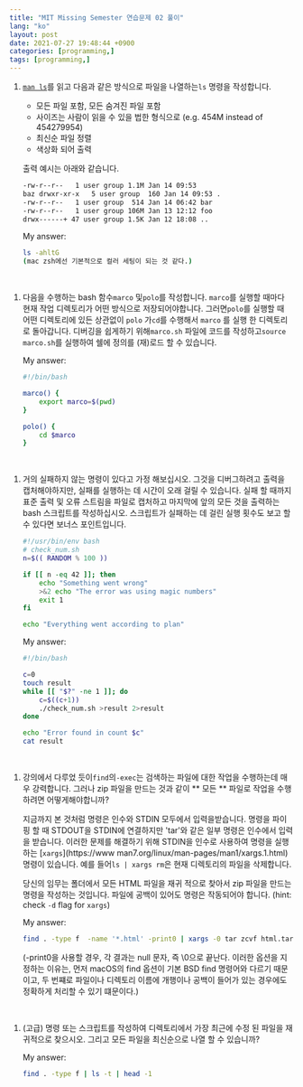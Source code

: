 ```yaml
---
title: "MIT Missing Semester 연습문제 02 풀이"
lang: "ko"
layout: post
date: 2021-07-27 19:48:44 +0900
categories: [programming,]
tags: [programming,]
---
```


1. [`man ls`](https://www.man7.org/linux/man-pages/man1/ls.1.html)를 읽고 다음과 같은 방식으로 파일을 나열하는`ls` 명령을 작성합니다.
    - 모든 파일 포함, 모든 숨겨진 파일 포함
    - 사이즈는 사람이 읽을 수 있을 법한 형식으로 (e.g. 454M instead of 454279954)
    - 최신순 파일 정렬
    - 색상화 되어 출력

    출력 예시는 아래와 같습니다.

    ```zsh
    -rw-r--r--   1 user group 1.1M Jan 14 09:53
    baz drwxr-xr-x   5 user group  160 Jan 14 09:53 .
    -rw-r--r--   1 user group  514 Jan 14 06:42 bar
    -rw-r--r--   1 user group 106M Jan 13 12:12 foo
    drwx------+ 47 user group 1.5K Jan 12 18:08 ..
    ```    

    My answer:
    ```zsh
    ls -ahltG
    (mac zsh에선 기본적으로 컬러 세팅이 되는 것 같다.)
    ```
<br />

1. 다음을 수행하는 bash 함수`marco` 및`polo`를 작성합니다.
`marco`를 실행할 때마다 현재 작업 디렉토리가 어떤 방식으로 저장되어야합니다. 그러면`polo`를 실행할 때 어떤 디렉토리에 있든 상관없이 `polo` 가`cd`를 수행해서 `marco` 를 실행 한 디렉토리로 돌아갑니다.
디버깅을 쉽게하기 위해`marco.sh` 파일에 코드를 작성하고`source marco.sh`를 실행하여 쉘에 정의를 (재)로드 할 수 있습니다.

    My answer:
    ```zsh
    #!/bin/bash

    marco() {
        export marco=$(pwd)
    }

    polo() {
        cd $marco
    }
    ```
<br />

1. 거의 실패하지 않는 명령이 있다고 가정 해보십시오. 그것을 디버그하려고 출력을 캡처해야하지만, 실패를 실행하는 데 시간이 오래 걸릴 수 있습니다.
실패 할 때까지 표준 출력 및 오류 스트림을 파일로 캡처하고 마지막에 앞의 모든 것을 출력하는 bash 스크립트를 작성하십시오. 스크립트가 실패하는 데 걸린 실행 횟수도 보고 할 수 있다면 보너스 포인트입니다.

    ```zsh
    #!/usr/bin/env bash
    # check_num.sh
    n=$(( RANDOM % 100 ))

    if [[ n -eq 42 ]]; then
        echo "Something went wrong"
        >&2 echo "The error was using magic numbers"
        exit 1
    fi

    echo "Everything went according to plan"
    ```
    
    My answer:
    ```zsh
    #!/bin/bash

    c=0
    touch result
    while [[ "$?" -ne 1 ]]; do
        c=$((c+1))
        ./check_num.sh >result 2>result
    done

    echo "Error found in count $c"
    cat result
    ```
<br />

1. 강의에서 다루었 듯이`find`의`-exec`는 검색하는 파일에 대한 작업을 수행하는데 매우 강력합니다. 
그러나 zip 파일을 만드는 것과 같이 ** 모든 ** 파일로 작업을 수행하려면 어떻게해야합니까?

    지금까지 본 것처럼 명령은 인수와 STDIN 모두에서 입력을받습니다.
    명령을 파이핑 할 때 STDOUT을 STDIN에 연결하지만 'tar'와 같은 일부 명령은 인수에서 입력을 받습니다. 이러한 문제를 해결하기 위해 STDIN을 인수로 사용하여 명령을 실행하는 [`xargs`](https://www man7.org/linux/man-pages/man1/xargs.1.html) 명령이 있습니다.
    예를 들어`ls | xargs rm`은 현재 디렉토리의 파일을 삭제합니다.

    당신의 임무는 폴더에서 모든 HTML 파일을 재귀 적으로 찾아서 zip 파일을 만드는 명령을 작성하는 것입니다. 파일에 공백이 있어도 명령은 작동되어야 합니다. (hint: check `-d` flag for `xargs`)

    My answer:
    ```zsh
    find . -type f  -name '*.html' -print0 | xargs -0 tar zcvf html.tar.gz
    ```
    (-print0을 사용할 경우, 각 결과는 null 문자, 즉 \0으로 끝난다. 이러한 옵션을 지정하는 이유는, 먼저 macOS의 find 옵션이 기본 BSD find 명령어와 다르기 때문이고, 두 번쨰로 파일이나 디렉토리 이름에 개행이나 공백이 들어가 있는 경우에도 정확하게 처리할 수 있기 떄문이다.)
<br />

1. (고급) 명령 또는 스크립트를 작성하여 디렉토리에서 가장 최근에 수정 된 파일을 재귀적으로 찾으시오. 그리고 모든 파일을 최신순으로 나열 할 수 있습니까?

    My answer:
    ```zsh
    find . -type f | ls -t | head -1
    ```
<br />
